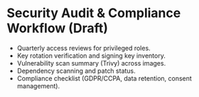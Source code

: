 # Security Audit & Compliance Workflow (Draft)

- Quarterly access reviews for privileged roles.
- Key rotation verification and signing key inventory.
- Vulnerability scan summary (Trivy) across images.
- Dependency scanning and patch status.
- Compliance checklist (GDPR/CCPA, data retention, consent management).
